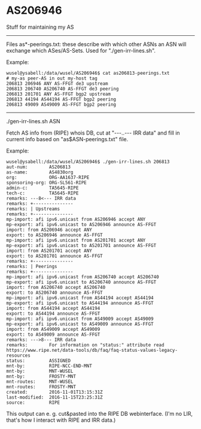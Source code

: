 # AS206946
Stuff for maintaining my AS

----------

Files as*-peerings.txt: these describe with which other ASNs an ASN will exchange which ASes/AS-Sets. Used for "./gen-irr-lines.sh".

Example:
```
wusel@ysabell:/data/wusel/AS206946$ cat as206813-peerings.txt 
# my-as peer-AS in out my-host tag
206813 206946 ANY AS-FFGT de3 upstream
206813 206740 AS206740 AS-FFGT de3 peering
206813 201701 ANY AS-FFGT bgp2 upstream
206813 44194 AS44194 AS-FFGT bgp2 peering
206813 49009 AS49009 AS-FFGT bgp2 peering
```
---------

./gen-irr-lines.sh ASN

Fetch AS info from (RIPE) whois DB, cut at "---..--- IRR data" and fill in current info based on "as$ASN-peerings.txt" file.

Example:
```
wusel@ysabell:/data/wusel/AS206946$ ./gen-irr-lines.sh 206813
aut-num:        AS206813
as-name:        AS4830org
org:            ORG-AA1637-RIPE
sponsoring-org: ORG-SL561-RIPE
admin-c:        TA5645-RIPE
tech-c:         TA5645-RIPE
remarks: ---8<--- IRR data
remarks: +---------------
remarks: | Upstreams
remarks: +---------------
mp-import: afi ipv6.unicast from AS206946 accept ANY
mp-export: afi ipv6.unicast to AS206946 announce AS-FFGT
import: from AS206946 accept ANY
export: to AS206946 announce AS-FFGT
mp-import: afi ipv6.unicast from AS201701 accept ANY
mp-export: afi ipv6.unicast to AS201701 announce AS-FFGT
import: from AS201701 accept ANY
export: to AS201701 announce AS-FFGT
remarks: +---------------
remarks: | Peerings
remarks: +---------------
mp-import: afi ipv6.unicast from AS206740 accept AS206740
mp-export: afi ipv6.unicast to AS206740 announce AS-FFGT
import: from AS206740 accept AS206740
export: to AS206740 announce AS-FFGT
mp-import: afi ipv6.unicast from AS44194 accept AS44194
mp-export: afi ipv6.unicast to AS44194 announce AS-FFGT
import: from AS44194 accept AS44194
export: to AS44194 announce AS-FFGT
mp-import: afi ipv6.unicast from AS49009 accept AS49009
mp-export: afi ipv6.unicast to AS49009 announce AS-FFGT
import: from AS49009 accept AS49009
export: to AS49009 announce AS-FFGT
remarks: --->8--- IRR data
remarks:        For information on "status:" attribute read https://www.ripe.net/data-tools/db/faq/faq-status-values-legacy-resources
status:         ASSIGNED
mnt-by:         RIPE-NCC-END-MNT
mnt-by:         MNT-WUSEL
mnt-by:         FROSTY-MNT
mnt-routes:     MNT-WUSEL
mnt-routes:     FROSTY-MNT
created:        2016-11-01T13:15:31Z
last-modified:  2016-11-15T23:25:31Z
source:         RIPE
```

This output can e. g. cut&pasted into the RIPE DB webinterface. (I'm no LIR, that's how I interact with RIPE and IRR data.)
